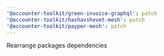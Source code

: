 ```yaml
---
'@accounter-toolkit/green-invoice-graphql': patch
'@accounter-toolkit/hashavshevet-mesh': patch
'@accounter-toolkit/payper-mesh': patch
---
```


Rearrange packages dependencies
